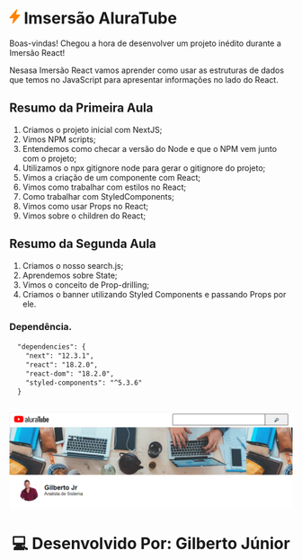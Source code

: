 # ![DevSuperior logo](https://raw.githubusercontent.com/devsuperior/bds-assets/main/ds/devsuperior-logo-small.png) Imsersão AluraTube

Boas-vindas! Chegou a hora de desenvolver um projeto inédito durante a Imersão React!

Nesasa Imersão React vamos aprender como usar as estruturas de dados que temos no JavaScript para apresentar informações no lado do React.

## Resumo da Primeira Aula
1. Criamos o projeto inicial com NextJS;
2. Vimos NPM scripts;
3. Entendemos como checar a versão do Node e que o NPM vem junto com o projeto;
4. Utilizamos o npx gitignore node para gerar o gitignore do projeto;
5. Vimos a criação de um componente com React;
6. Vimos como trabalhar com estilos no React;
7. Como trabalhar com StyledComponents;
8. Vimos como usar Props no React;
9. Vimos sobre o children do React;


## Resumo da Segunda Aula
1. Criamos o nosso search.js;
2. Aprendemos sobre State;
3. Vimos o conceito de Prop-drilling;
4. Criamos o banner utilizando Styled Components e passando Props por ele.





### Dependência.

```
  "dependencies": {
    "next": "12.3.1",
    "react": "18.2.0",
    "react-dom": "18.2.0",
    "styled-components": "^5.3.6"
  } 
```

## 
<p align="center">
<img src="./src/assets/screen-1.png" width="1800" alt="Home">
</p>


<h1 align="center">💻 Desenvolvido Por: Gilberto Júnior</h1>